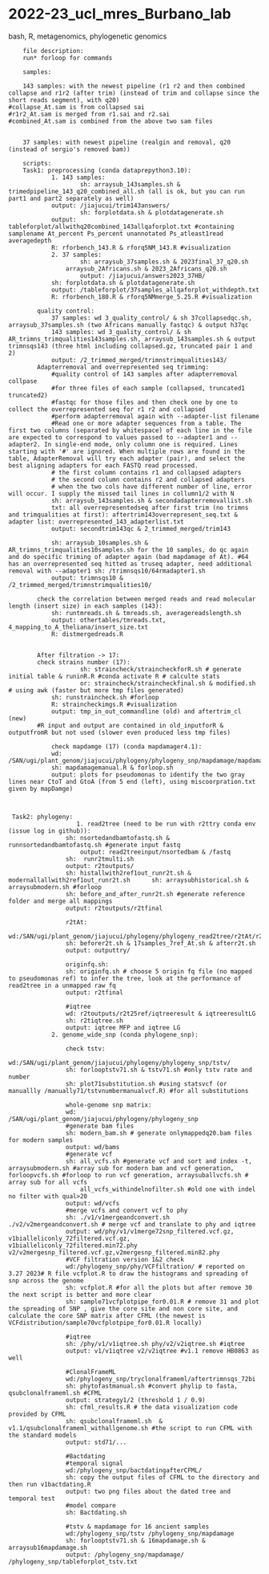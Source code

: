 # 2022-23_ucl_mres_Burbano_lab
bash, R, metagenomics, phylogenetic genomics

        
        file description:
        run* forloop for commands
        
        samples:

        143 samples: with the newest pipeline (r1 r2 and then combined collapse and r1r2 (after trim) (instead of trim and collapse since the short reads segment), with q20)
	#collapse_At.sam is from collapsed sai
	#r1r2_At.sam is merged from r1.sai and r2.sai
	#combined_At.sam is combined from the above two sam files


        37 samples: with newest pipeline (realgin and removal, q20 (instead of sergio's removed bam))

        scripts:
        Task1: preprocessing (conda dataprepython3.10):
                1. 143 samples:
                        sh: arraysub_143samples.sh & trimedpipeline_143_q20_combined_all.sh (all is ok, but you can run part1 and part2 separately as well)
	        	output: /jiajucui/trim143answers/
                        sh: forplotdata.sh & plotdatagenerate.sh
		        output: tableforplot/allwithq20combined_143allqaforplot.txt #containing samplename At_percent Ps_percent unannotated Ps_atleast1read averagedepth
		        R: rforbench_143.R & rforq5NM_143.R #visualization
                2. 37 samples:
                        sh: arraysub_37samples.sh & 2023final_37_q20.sh
	        	    arraysub_2Africans.sh & 2023_2Africans_q20.sh 
                        output: /jiajucui/answers2023_37HB/
		        sh: forplotdata.sh & plotdatagenerate.sh
		        output: /tableforplot/37samples_allqaforplot_withdepth.txt
		        R: rforbench_180.R & rforq5NMmerge_5.25.R #visualization
	
	        quality control: 
		        37 samples: wd 3_quality_control/ & sh 37collapsedqc.sh, arraysub_37samples.sh (two Africans manually fastqc) & output h37qc
		        143 samples: wd 3_quality_control/ & sh AR_trimns_trimqualities143samples.sh, arraysub_143samples.sh & output trimnsqs143 (three html including collapsed.gz, truncated pair 1 and 2)
		        output: /2_trimmed_merged/trimnstrimqualities143/
	        Adapterremoval and overrepresented seq trimming:
		        #quality control of 143 samples after adapterremoval collpase
		        #for three files of each sample (collapsed, truncated1 truncated2)
		        #fastqc for those files and then check one by one to collect the overrepresented seq for r1 r2 and collapsed
		        #perform adapterremoval again with --adapter-list filename
		        #Read one or more adapter sequences from a table. The first two columns (separated by whitespace) of each line in the file are expected to correspond to values passed to --adapter1 and --adapter2. In single-end mode, only column one is required. Lines starting with '#' are ignored. When multiple rows are found in the table, AdapterRemoval will try each adapter (pair), and select the best aligning adapters for each FASTQ read processed.
		        # the first column contains r1 and collapsed adapters
		        # the second column contains r2 and collapsed adapters
		        # when the two cols have different number of line, error will occur. I supply the missed tail lines in collumn1/2 with N
		        sh: arraysub_143samples.sh & secondadapterremovallist.sh
		        txt: all overrepresentedseq after first trim (no trimns and trimqualities at first): aftertrim143overrepresent_seq.txt & adapter list: overrepresented_143_adapterlist.txt
		        output: secondtrim143qc & 2_trimmed_merged/trim143
		
		        sh: arraysub_10samples.sh & AR_trimns_trimqualities10samples.sh for the 10 samples, do qc again and do specific triming of adapter again (bad mapdamage of At). #64 has an overrepresented seq hitted as truseq adapter, need additional removal with --adapter1 sh: /trimnsqs10/64rmadapter1.sh
		        output: trimnsqs10 & /2_trimmed_merged/trimnstrimqualities10/

	        check the correlation between merged reads and read molecular length (insert size) in each samples (143):
		        sh: runtmreads.sh & tmreads.sh, averagereadslength.sh
		        output: othertables/tmreads.txt, 4_mapping_to_A_theliana/insert_size.txt
		        R: distmergedreads.R
	

	        After filtration -> 17:
	        check strains number (17):
                        sh: straincheck/straincheckforR.sh # generate initial table & runinR.R #conda activate R # calculte stats
                        or: straincheck/straincheckfinal.sh & modified.sh # using awk (faster but more tmp files generated)
	        	sh: runstraincheck.sh #forloop
	        	R: straincheckimgs.R #visualization
		        output: tmp_in_out_commandline (old) and aftertrim_cl (new)
			#R input and output are contained in old_inputforR & outputfromR but not used (slower even produced less tmp files)
  	
                check mapdamge (17) (conda mapdamager4.1):
	        	wd: /SAN/ugi/plant_genom/jiajucui/phylogeny/phylogeny_snp/mapdamage/mapdamagemanual17samplesplot
	        	sh: mapdamagemanual.R & forloop.sh
	        	output: plots for pseudomonas to identify the two gray lines near CtoT and GtoA (from 5 end (left), using miscoorpration.txt given by mapDamge)

	

	 Task2: phylogeny:
                       1. read2tree (need to be run with r2ttry conda env (issue log in github)):
		        	sh: nsortedandbamtofastq.sh & runnsortedandbamtofastq.sh #generate input fastq
        	    		output: read2treeinput/nsortedbam & /fastq
		        	sh:  runr2tmulti.sh
			        output: r2toutputs/
			        sh: histallwith2ref1out_runr2t.sh & modernallallwith2ref1out_runr2t.sh 		sh: arraysubhistorical.sh & arraysubmodern.sh #forloop
			        sh: before_and_after_runr2t.sh #generate reference folder and merge all mappings
			        output: r2toutputs/r2tfinal
			
		        	r2tAt:
		        	wd:/SAN/ugi/plant_genom/jiajucui/phylogeny/phylogeny_read2tree/r2tAt/r2tAt
		        	sh: beforer2t.sh & 17samples_7ref_At.sh & afterr2t.sh
		        	output: outputtry/
			
		        	originfq.sh:
		        	sh: originfq.sh # choose 5 origin fq file (no mapped to pseudomonas ref) to infer the tree, look at the performance of read2tree in a unmapped raw fq
		        	output: r2tfinal
		        	
		        	#iqtree
		        	wd: r2toutputs/r2t25ref/iqtreeresult & iqtreeresultLG
		        	sh: r2tiqtree.sh
		        	output: iqtree MFP and iqtree LG 
		        2. genome_wide_snp (conda phylogene_snp):
			
		        	check tstv:
		        	wd:/SAN/ugi/plant_genom/jiajucui/phylogeny/phylogeny_snp/tstv/
		        	sh: forlooptstv71.sh & tstv71.sh #only tstv rate and number
		        	sh: plot71substitution.sh #using statsvcf (or manuallly /manually71/tstvnumbermanualvcf.R) #for all substitutions
			
		        	whole-genome snp matrix:
		        	wd: /SAN/ugi/plant_genom/jiajucui/phylogeny/phylogeny_snp
		        	#generate bam files
		        	sh: modern_bam.sh # generate onlymappedq20.bam files for modern samples 
		        	output: wd/bams
		        	#generate vcf
		        	sh: all_vcfs.sh #generate vcf and sort and index -t, arraysubmodern.sh #array sub for modern bam and vcf generation, forloopvcfs.sh #forloop to run vcf generation, arraysuballvcfs.sh # array sub for all vcfs
			            all_vcfs_withindelnofilter.sh #old one with indel no filter with qual>20
		        	output: wd/vcfs
		        	#merge vcfs and convert vcf to phy
		        	sh: ./v1/v1mergeandconvert.sh ./v2/v2mergeandconvert.sh # merge vcf and translate to phy and iqtree
		        	output: wd/phy/v1/v1merge72snp_filtered.vcf.gz, v1bialleliconly_72filtered.vcf.gz, v1bialleliconly_72filtered.min72.phy v2/v2mergesnp_filtered.vcf.gz,v2mergesnp_filtered.min82.phy 
		        	#VCF filtration version 1&2 check
		        	wd:/phylogeny_snp/phy/VCFfiltration/ # reported on 3.27 2023# R file vcfplot.R to draw the histograms and spreading of snp across the genome
			        sh: vcfplot.R #for all the plots but after remove 30 the next script is better and more clear
			        sh: sample71vcfplotpipe_for0.01.R # remove 31 and plot the spreading of SNP , give the core site and non core site, and calculate the core SNP matrix after CFML (the newest is VCFdistribution/sample70vcfplotpipe_for0.01.R locally)
			
		        	#iqtree
		        	sh: /phy/v1/v1iqtree.sh phy/v2/v2iqtree.sh #iqtree
		        	output: v1/v1iqtree v2/v2iqtree #v1.1 remove HB0863 as well
			
		        	#ClonalFrameML
		        	wd:/phylogeny_snp/tryclonalframeml/aftertrimnsqs_72bi
		        	sh: phytofastmanual.sh #convert phylip to fasta, qsubclonalframeml.sh #CFML
		        	output: strategy1/2 (threshold 1 / 0.9)
		        	sh: cfml_results.R # the data visualization code provided by CFML
		        	sh: qsubclonalframeml.sh  & v1.1/qsubclonalframeml_withallgenome.sh #the script to run CFML with the standard models
		        	output: std71/...
			
		        	#Bactdating
		        	#temporal signal
		        	wd:/phylogeny_snp/bactdatingafterCFML/
		        	sh: copy the output files of CFML to the directory and then run v1bactdating.R
		        	output: two png files about the dated tree and temporal test
		        	#model compare
		        	sh: Bactdating.sh
			
			        #tstv & mapdamage for 16 ancient samples
			        wd:/phylogeny_snp/tstv /phylogeny_snp/mapdamage
		        	sh: forlooptstv71.sh & 16mapdamage.sh & arraysub16mapdamage.sh 
		        	output: /phylogeny_snp/mapdamage/ /phylogeny_snp/tableforplot_tstv.txt 
			
